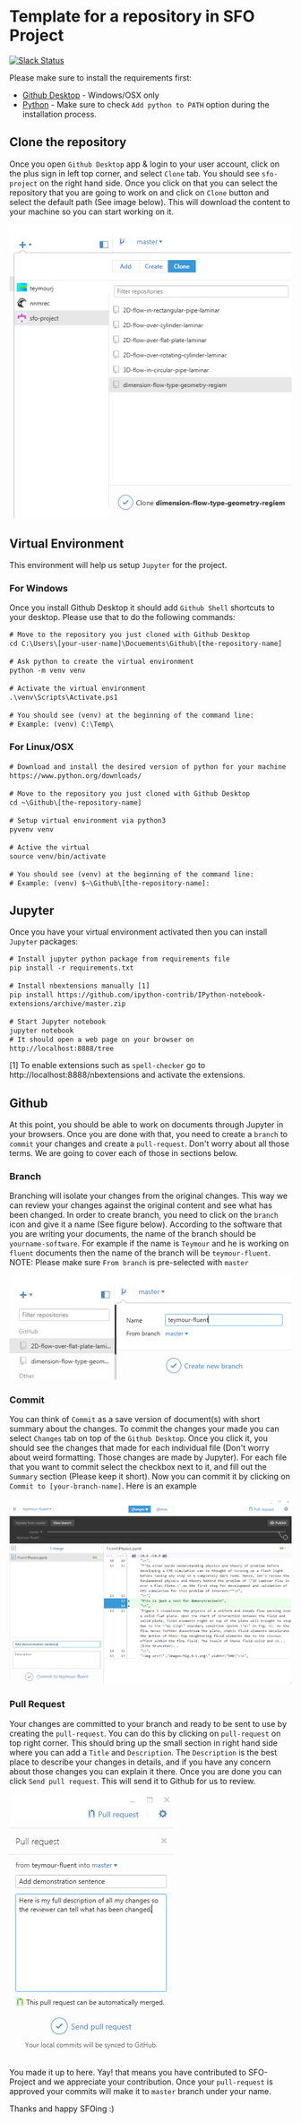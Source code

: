 # Template for a repository in SFO Project

[![Slack Status](http://sfo-project-slack.herokuapp.com/badge.svg)](http://sfo-project-slack.herokuapp.com)

Please make sure to install the requirements first:
- [Github Desktop](https://desktop.github.com/) - Windows/OSX only
- [Python](https://www.python.org/downloads/) - Make sure to check `Add python to PATH` option during the installation process.

## Clone the repository
Once you open `Github Desktop` app & login to your user account, click on the plus sign in left top corner, and select `Clone` tab. You should see `sfo-project` on the right hand side. Once you click on that you can select the repository that you are going to work on and click on `Clone` button and select the default path (See image below). This will download the content to your machine so you can start working on it.

<img src="./Images/Clone.png">

## Virtual Environment
This environment will help us setup `Jupyter` for the project.

### For Windows
Once you install Github Desktop it should add `Github Shell` shortcuts to your desktop. Please use that to do the following commands:
```
# Move to the repository you just cloned with Github Desktop
cd C:\Users\[your-user-name]\Docuements\Github\[the-repository-name]

# Ask python to create the virtual environment
python -m venv venv

# Activate the virtual environment
.\venv\Scripts\Activate.ps1

# You should see (venv) at the beginning of the command line:
# Example: (venv) C:\Temp\
```

### For Linux/OSX
```shell
# Download and install the desired version of python for your machine
https://www.python.org/downloads/

# Move to the repository you just cloned with Github Desktop
cd ~\Github\[the-repository-name]

# Setup virtual environment via python3
pyvenv venv

# Active the virtual
source venv/bin/activate

# You should see (venv) at the beginning of the command line:
# Example: (venv) $~\Github\[the-repository-name]:
```

## Jupyter
Once you have your virtual environment activated then you can install `Jupyter` packages:

```shell
# Install jupyter python package from requirements file
pip install -r requirements.txt

# Install nbextensions manually [1]
pip install https://github.com/ipython-contrib/IPython-notebook-extensions/archive/master.zip

# Start Jupyter notebook
jupyter notebook
# It should open a web page on your browser on http://localhost:8888/tree
```

[1] To enable extensions such as `spell-checker` go to http://localhost:8888/nbextensions and activate the extensions.


## Github
At this point, you should be able to work on documents through Jupyter in your browsers. Once you are done with that, you need to create a `branch` to `commit` your changes and create a `pull-request`. Don't worry about all those terms. We are going to cover each of those in sections below.

### Branch
Branching will isolate your changes from the original changes. This way we can review your changes against the original content and see what has been changed. In order to create branch, you need to click on the `branch` icon and give it a name (See figure below). According to the software that you are writing your documents, the name of the branch should be `yourname-software`. For example if the name is `Teymour` and he is working on `fluent` documents then the name of the branch will be `teymour-fluent`.
NOTE: Please make sure `From branch` is pre-selected with `master`

<img src="./Images/Create-Branch.png">

### Commit
You can think of `Commit` as a save version of document(s) with short summary about the changes. To commit the changes your made you can select `Changes` tab on top of the `Github Desktop`. Once you click it, you should see the changes that made for each individual file (Don't worry about weird formatting. Those changes are made by Jupyter). For each file that you want to commit select the checkbox next to it, and fill out the `Summary` section (Please keep it short). Now you can commit it by clicking on `Commit to [your-branch-name]`. Here is an example

<img src="./Images/Commit.png">


### Pull Request
Your changes are committed to your branch and ready to be sent to use by creating the `pull-request`. You can do this by clicking on `pull-request` on top right corner. This should bring up the small section in right hand side where you can add a `Title` and `Description`. The `Description` is the best place to describe your changes in details, and if you have any concern about those changes you can explain it there. Once you are done you can click `Send pull request`. This will send it to Github for us to review.

<img src="./Images/Pull-Request.png">

You made it up to here. Yay! that means you have contributed to SFO-Project and we appreciate your contribution. Once your `pull-request` is approved your commits will make it to `master` branch under your name.

Thanks and happy SFOing :)
